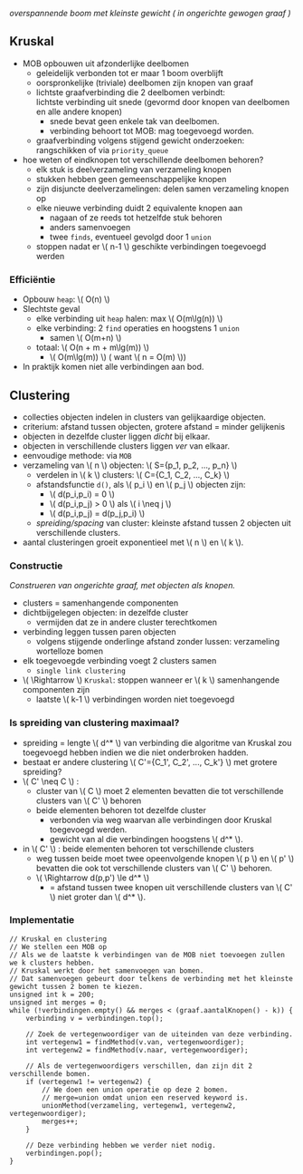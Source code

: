 
*overspannende boom met kleinste gewicht ( in ongerichte gewogen graaf )*

## Kruskal

* MOB opbouwen uit afzonderlijke deelbomen
    * geleidelijk verbonden tot er maar 1 boom overblijft
    * oorspronkelijke (triviale) deelbomen zijn knopen van graaf
    * lichtste graafverbinding die 2 deelbomen verbindt:  
    lichtste verbinding uit snede (gevormd door knopen van deelbomen en alle andere knopen)
        * snede bevat geen enkele tak van deelbomen.
        * verbinding behoort tot MOB: mag toegevoegd worden.
    * graafverbinding volgens stijgend gewicht onderzoeken: rangschikken of via `priority_queue`
* hoe weten of eindknopen tot verschillende deelbomen behoren?
    * elk stuk is deelverzameling van verzameling knopen
    * stukken hebben geen gemeenschappelijke knopen
    * zijn disjuncte deelverzamelingen: delen samen verzameling knopen op
    * elke nieuwe verbinding duidt 2 equivalente knopen aan
        * nagaan of ze reeds tot hetzelfde stuk behoren
        * anders samenvoegen
        * twee `finds`, eventueel gevolgd door 1 `union`
    * stoppen nadat er \\( n-1 \\) geschikte verbindingen toegevoegd werden

### Efficiëntie

* Opbouw `heap`: \\( O(n) \\)
* Slechtste geval
    * elke verbinding uit `heap` halen: max \\( O(m\lg(n)) \\)
    * elke verbinding: 2 `find` operaties en hoogstens 1 `union`
        * samen \\( O(m+n) \\)
    * totaal: \\( O(n + m + m\lg(m)) \\)
        * \\( O(m\lg(m)) \\) ( want \\( n = O(m) \\))
* In praktijk komen niet alle verbindingen aan bod.

## Clustering

* collecties objecten indelen in clusters van gelijkaardige objecten.
* criterium: afstand tussen objecten, grotere afstand = minder gelijkenis
* objecten in dezelfde cluster liggen *dicht* bij elkaar.
* objecten in verschillende clusters liggen *ver* van elkaar.
* eenvoudige methode: via `MOB`
* verzameling van \\( n \\) objecten: \\( S=\{p_1, p_2, ..., p_n\} \\)
    * verdelen in \\( k \\) clusters: \\( C=\{C_1, C_2, ..., C_k\} \\)
    * afstandsfunctie `d()`, als \\( p_i \\) en \\( p_j \\) objecten zijn:
        * \\( d(p_i,p_i) = 0 \\)
        * \\( d(p_i,p_j) > 0 \\) als \\( i \neq j \\)
        * \\( d(p_i,p_j) = d(p_j,p_i) \\)
    * *spreiding/spacing* van cluster: kleinste afstand tussen 2 objecten uit verschillende clusters.
* aantal clusteringen groeit exponentieel met \\( n \\) en \\( k \\).

### Constructie

*Construeren van ongerichte graaf, met objecten als knopen.*

* clusters = samenhangende componenten
* dichtbijgelegen objecten: in dezelfde cluster
    * vermijden dat ze in andere cluster terechtkomen
* verbinding leggen tussen paren objecten
    * volgens stijgende onderlinge afstand
    zonder lussen: verzameling wortelloze bomen
* elk toegevoegde verbinding voegt 2 clusters samen
    * `single link clustering`
* \\( \Rightarrow \\) `Kruskal`: stoppen wanneer er \\( k \\) samenhangende componenten zijn
    * laatste \\( k-1 \\) verbindingen worden niet toegevoegd

### Is spreiding van clustering maximaal?

* spreiding = lengte \\( d^* \\) van verbinding die algoritme van Kruskal zou toegevoegd hebben indien we die niet onderbroken hadden.
* bestaat er andere clustering \\( C'=\{C_1', C_2', ..., C_k'\} \\) met grotere spreiding?
* \\( C' \neq C \\) :
    * cluster van \\( C \\) moet 2 elementen bevatten die tot verschillende clusters van \\( C' \\) behoren
    * beide elementen behoren tot dezelfde cluster
        * verbonden via weg waarvan alle verbindingen door Kruskal toegevoegd werden.
        * gewicht van al die verbindingen hoogstens \\( d^* \\).
* in \\( C' \\) : beide elementen behoren tot verschillende clusters
    * weg tussen beide moet twee opeenvolgende knopen \\( p \\) en \\( p' \\) bevatten die ook tot verschillende clusters van \\( C' \\) behoren.
    * \\( \Rightarrow d(p,p') \le d^* \\)
        * = afstand tussen twee knopen uit verschillende clusters van \\( C' \\) niet groter dan \\( d^* \\).

### Implementatie

```
// Kruskal en clustering
// We stellen een MOB op
// Als we de laatste k verbindingen van de MOB niet toevoegen zullen we k clusters hebben.
// Kruskal werkt door het samenvoegen van bomen.
// Dat samenvoegen gebeurt door telkens de verbinding met het kleinste gewicht tussen 2 bomen te kiezen.
unsigned int k = 200;
unsigned int merges = 0;
while (!verbindingen.empty() && merges < (graaf.aantalKnopen() - k)) {
    verbinding v = verbindingen.top();
    
    // Zoek de vertegenwoordiger van de uiteinden van deze verbinding.
    int vertegenw1 = findMethod(v.van, vertegenwoordiger);
    int vertegenw2 = findMethod(v.naar, vertegenwoordiger);
    
    // Als de vertegenwoordigers verschillen, dan zijn dit 2 verschillende bomen.
    if (vertegenw1 != vertegenw2) {
        // We doen een union operatie op deze 2 bomen.
        // merge=union omdat union een reserved keyword is.
        unionMethod(verzameling, vertegenw1, vertegenw2, vertegenwoordiger);
        merges++;
    }
    
    // Deze verbinding hebben we verder niet nodig.
    verbindingen.pop();
}
```
